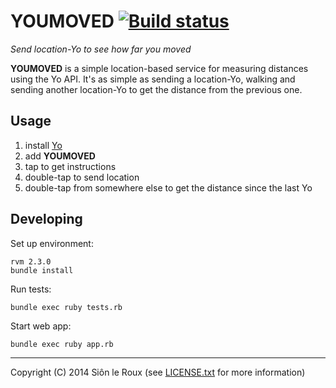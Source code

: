 YOUMOVED [ ![Build status](http://img.shields.io/codeship/e6c959b0-265a-0133-4abc-42218616331f.svg)](https://www.codeship.io/projects/97063)
=========

*Send location-Yo to see how far you moved*

**YOUMOVED** is a simple location-based service for measuring distances using
the Yo API.  It's as simple as sending a location-Yo, walking and sending
another location-Yo to get the distance from the previous one.

Usage
-----

1. install [Yo](https://www.justyo.co/)
2. add **YOUMOVED**
3. tap to get instructions
4. double-tap to send location
5. double-tap from somewhere else to get the distance since the last Yo

Developing
----------

Set up environment:

    rvm 2.3.0
    bundle install

Run tests:

    bundle exec ruby tests.rb

Start web app:

    bundle exec ruby app.rb

---
Copyright (C) 2014 Siôn le Roux (see [LICENSE.txt](LICENSE.txt) for more information)
